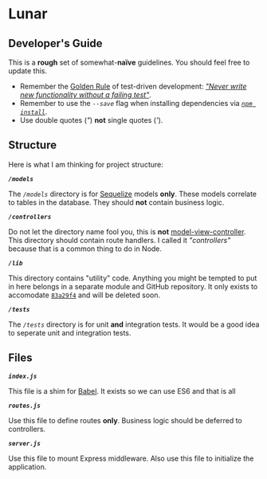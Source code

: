 # Lunar


## Developer's Guide

This is a **rough** set of somewhat-**naïve** guidelines. You should feel free to update this.

- Remember the [Golden Rule](https://en.wikipedia.org/wiki/Golden_Rule) of test-driven development: [*"Never write new functionality without a failing test"*](http://www.amazon.co.uk/Growing-Object-Oriented-Software-Guided-Signature/dp/0321503627).  
- Remember to use the _`--save`_ flag when installing dependencies via [_`npm install`_](https://docs.npmjs.com/cli/install).
- Use double quotes (*"*) **not** single quotes (*'*).


## Structure

Here is what I am thinking for project structure:

**_`/models`_**

The _`/models`_ directory is for [Sequelize](http://docs.sequelizejs.com/en/latest/) models **only**. These models correlate to tables in the database. They should **not** contain business logic.

**_`/controllers`_**

Do not let the directory name fool you, this is **not** [model-view-controller](https://en.wikipedia.org/wiki/Model%E2%80%93view%E2%80%93controller).  This directory should contain route handlers. I called it _"controllers"_ because that is a common thing to do in Node.

**_`/lib`_**

This directory contains "utility" code. Anything you might be tempted to put in here belongs in a separate module and GitHub repository.  It only exists to accomodate [`83a29f4`](https://gitlab.com/booker/Lunar/commit/83a29f434fdf85d89107448d9e21c4cba038cb5c) and will be deleted soon.

**_`/tests`_**

The _`/tests`_ directory is for unit **and** integration tests. It would be a good idea to seperate unit and integration tests.

## Files

**_`index.js`_**

This file is a shim for [Babel](https://babeljs.io/). It exists so we can use ES6 and that is all

**_`routes.js`_**

Use this file to define routes **only**. Business logic should be deferred to controllers.


**_`server.js`_**

Use this file to mount Express middleware. Also use this file to initialize the application.

